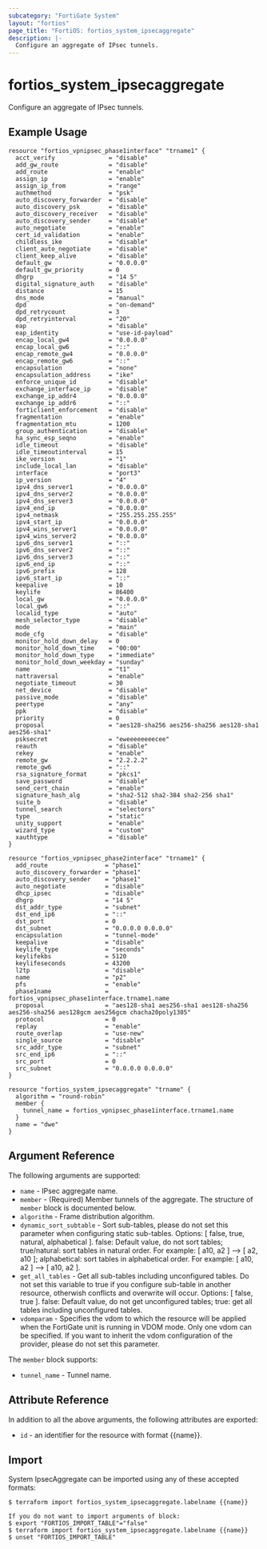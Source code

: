 ```yaml
---
subcategory: "FortiGate System"
layout: "fortios"
page_title: "FortiOS: fortios_system_ipsecaggregate"
description: |-
  Configure an aggregate of IPsec tunnels.
---
```


# fortios_system_ipsecaggregate
Configure an aggregate of IPsec tunnels.

## Example Usage

```hcl
resource "fortios_vpnipsec_phase1interface" "trname1" {
  acct_verify               = "disable"
  add_gw_route              = "disable"
  add_route                 = "enable"
  assign_ip                 = "enable"
  assign_ip_from            = "range"
  authmethod                = "psk"
  auto_discovery_forwarder  = "disable"
  auto_discovery_psk        = "disable"
  auto_discovery_receiver   = "disable"
  auto_discovery_sender     = "disable"
  auto_negotiate            = "enable"
  cert_id_validation        = "enable"
  childless_ike             = "disable"
  client_auto_negotiate     = "disable"
  client_keep_alive         = "disable"
  default_gw                = "0.0.0.0"
  default_gw_priority       = 0
  dhgrp                     = "14 5"
  digital_signature_auth    = "disable"
  distance                  = 15
  dns_mode                  = "manual"
  dpd                       = "on-demand"
  dpd_retrycount            = 3
  dpd_retryinterval         = "20"
  eap                       = "disable"
  eap_identity              = "use-id-payload"
  encap_local_gw4           = "0.0.0.0"
  encap_local_gw6           = "::"
  encap_remote_gw4          = "0.0.0.0"
  encap_remote_gw6          = "::"
  encapsulation             = "none"
  encapsulation_address     = "ike"
  enforce_unique_id         = "disable"
  exchange_interface_ip     = "disable"
  exchange_ip_addr4         = "0.0.0.0"
  exchange_ip_addr6         = "::"
  forticlient_enforcement   = "disable"
  fragmentation             = "enable"
  fragmentation_mtu         = 1200
  group_authentication      = "disable"
  ha_sync_esp_seqno         = "enable"
  idle_timeout              = "disable"
  idle_timeoutinterval      = 15
  ike_version               = "1"
  include_local_lan         = "disable"
  interface                 = "port3"
  ip_version                = "4"
  ipv4_dns_server1          = "0.0.0.0"
  ipv4_dns_server2          = "0.0.0.0"
  ipv4_dns_server3          = "0.0.0.0"
  ipv4_end_ip               = "0.0.0.0"
  ipv4_netmask              = "255.255.255.255"
  ipv4_start_ip             = "0.0.0.0"
  ipv4_wins_server1         = "0.0.0.0"
  ipv4_wins_server2         = "0.0.0.0"
  ipv6_dns_server1          = "::"
  ipv6_dns_server2          = "::"
  ipv6_dns_server3          = "::"
  ipv6_end_ip               = "::"
  ipv6_prefix               = 128
  ipv6_start_ip             = "::"
  keepalive                 = 10
  keylife                   = 86400
  local_gw                  = "0.0.0.0"
  local_gw6                 = "::"
  localid_type              = "auto"
  mesh_selector_type        = "disable"
  mode                      = "main"
  mode_cfg                  = "disable"
  monitor_hold_down_delay   = 0
  monitor_hold_down_time    = "00:00"
  monitor_hold_down_type    = "immediate"
  monitor_hold_down_weekday = "sunday"
  name                      = "t1"
  nattraversal              = "enable"
  negotiate_timeout         = 30
  net_device                = "disable"
  passive_mode              = "disable"
  peertype                  = "any"
  ppk                       = "disable"
  priority                  = 0
  proposal                  = "aes128-sha256 aes256-sha256 aes128-sha1 aes256-sha1"
  psksecret                 = "eweeeeeeeecee"
  reauth                    = "disable"
  rekey                     = "enable"
  remote_gw                 = "2.2.2.2"
  remote_gw6                = "::"
  rsa_signature_format      = "pkcs1"
  save_password             = "disable"
  send_cert_chain           = "enable"
  signature_hash_alg        = "sha2-512 sha2-384 sha2-256 sha1"
  suite_b                   = "disable"
  tunnel_search             = "selectors"
  type                      = "static"
  unity_support             = "enable"
  wizard_type               = "custom"
  xauthtype                 = "disable"
}

resource "fortios_vpnipsec_phase2interface" "trname1" {
  add_route                = "phase1"
  auto_discovery_forwarder = "phase1"
  auto_discovery_sender    = "phase1"
  auto_negotiate           = "disable"
  dhcp_ipsec               = "disable"
  dhgrp                    = "14 5"
  dst_addr_type            = "subnet"
  dst_end_ip6              = "::"
  dst_port                 = 0
  dst_subnet               = "0.0.0.0 0.0.0.0"
  encapsulation            = "tunnel-mode"
  keepalive                = "disable"
  keylife_type             = "seconds"
  keylifekbs               = 5120
  keylifeseconds           = 43200
  l2tp                     = "disable"
  name                     = "p2"
  pfs                      = "enable"
  phase1name               = fortios_vpnipsec_phase1interface.trname1.name
  proposal                 = "aes128-sha1 aes256-sha1 aes128-sha256 aes256-sha256 aes128gcm aes256gcm chacha20poly1305"
  protocol                 = 0
  replay                   = "enable"
  route_overlap            = "use-new"
  single_source            = "disable"
  src_addr_type            = "subnet"
  src_end_ip6              = "::"
  src_port                 = 0
  src_subnet               = "0.0.0.0 0.0.0.0"
}

resource "fortios_system_ipsecaggregate" "trname" {
  algorithm = "round-robin"
  member {
    tunnel_name = fortios_vpnipsec_phase1interface.trname1.name
  }
  name = "dwe"
}
```

## Argument Reference

The following arguments are supported:

* `name` - IPsec aggregate name.
* `member` - (Required) Member tunnels of the aggregate. The structure of `member` block is documented below.
* `algorithm` - Frame distribution algorithm.
* `dynamic_sort_subtable` - Sort sub-tables, please do not set this parameter when configuring static sub-tables. Options: [ false, true, natural, alphabetical ]. false: Default value, do not sort tables; true/natural: sort tables in natural order. For example: [ a10, a2 ] --> [ a2, a10 ]; alphabetical: sort tables in alphabetical order. For example: [ a10, a2 ] --> [ a10, a2 ].
* `get_all_tables` - Get all sub-tables including unconfigured tables. Do not set this variable to true if you configure sub-table in another resource, otherwish conflicts and overwrite will occur. Options: [ false, true ]. false: Default value, do not get unconfigured tables; true: get all tables including unconfigured tables. 
* `vdomparam` - Specifies the vdom to which the resource will be applied when the FortiGate unit is running in VDOM mode. Only one vdom can be specified. If you want to inherit the vdom configuration of the provider, please do not set this parameter.

The `member` block supports:

* `tunnel_name` - Tunnel name.


## Attribute Reference

In addition to all the above arguments, the following attributes are exported:
* `id` - an identifier for the resource with format {{name}}.

## Import

System IpsecAggregate can be imported using any of these accepted formats:
```
$ terraform import fortios_system_ipsecaggregate.labelname {{name}}

If you do not want to import arguments of block:
$ export "FORTIOS_IMPORT_TABLE"="false"
$ terraform import fortios_system_ipsecaggregate.labelname {{name}}
$ unset "FORTIOS_IMPORT_TABLE"
```
